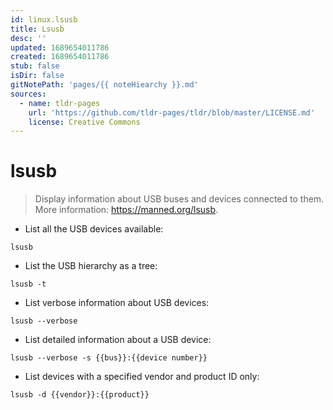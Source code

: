 ```yaml
---
id: linux.lsusb
title: Lsusb
desc: ''
updated: 1689654011786
created: 1689654011786
stub: false
isDir: false
gitNotePath: 'pages/{{ noteHiearchy }}.md'
sources:
  - name: tldr-pages
    url: 'https://github.com/tldr-pages/tldr/blob/master/LICENSE.md'
    license: Creative Commons
---
```

# lsusb

> Display information about USB buses and devices connected to them.
> More information: <https://manned.org/lsusb>.

- List all the USB devices available:

`lsusb`

- List the USB hierarchy as a tree:

`lsusb -t`

- List verbose information about USB devices:

`lsusb --verbose`

- List detailed information about a USB device:

`lsusb --verbose -s {{bus}}:{{device number}}`

- List devices with a specified vendor and product ID only:

`lsusb -d {{vendor}}:{{product}}`

